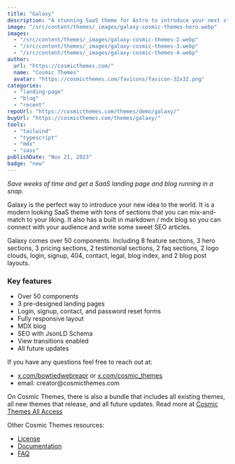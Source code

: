 ```yaml
---
title: "Galaxy"
description: "A stunning SaaS theme for Astro to introduce your next startup. Build with Astro and Tailwind CSS."
image: "/src/content/themes/_images/galaxy-cosmic-themes-hero.webp"
images:
  - "/src/content/themes/_images/galaxy-cosmic-themes-2.webp"
  - "/src/content/themes/_images/galaxy-cosmic-themes-3.webp"
  - "/src/content/themes/_images/galaxy-cosmic-themes-4.webp"
author:
  url: "https://cosmicthemes.com/"
  name: "Cosmic Themes"
  avatar: "https://cosmicthemes.com/favicons/favicon-32x32.png"
categories:
  - "landing-page"
  - "blog"
  - "recent"
repoUrl: "https://cosmicthemes.com/themes/demo/galaxy/"
buyUrl: "https://cosmicthemes.com/themes/galaxy/"
tools:
  - "tailwind"
  - "typescript"
  - "mdx"
  - "sass"
publishDate: "Nov 21, 2023"
badge: "new"
---
```


<p><em>Save weeks of time and get a SaaS landing page and blog running in a snap.</em></p>
<p>
  Galaxy is the perfect way to introduce your new idea to the world. It is a modern looking SaaS
  theme with tons of sections that you can mix-and-match to your liking. It also has a built in
  markdown / mdx blog so you can connect with your audience and write some sweet SEO articles.
</p>
<p>
  Galaxy comes over 50 components. Including 8 feature sections, 3 hero sections, 3 pricing
  sections, 2 testimonial sections, 2 faq sections, 2 logo clouds, login, signup, 404, contact,
  legal, blog index, and 2 blog post layouts.
</p>
<h3>Key features</h3>
<ul>
  <li>Over 50 components</li>
  <li>3 pre-designed landing pages</li>
  <li>Login, signup, contact, and password reset forms</li>
  <li>Fully responsive layout</li>
  <li>MDX blog</li>
  <li>SEO with JsonLD Schema</li>
  <li>View transitions enabled</li>
  <li>All future updates</li>
</ul>
<p>If you have any questions feel free to reach out at:</p>
<ul>
  <li>
    <a href="https://twitter.com/BowTiedWebReapr">x.com/bowtiedwebreapr</a> or
    <a href="https://twitter.com/cosmic_themes">x.com/cosmic_themes</a>
  </li>
  <li>email: creator@cosmicthemes.com</li>
</ul>
<p>
  On Cosmic Themes, there is also a bundle that includes all existing themes, all new themes that
  release, and all future updates. Read more at
  <a href="https://cosmicthemes.com/all-access/">Cosmic Themes All Access</a>
</p>
<p>Other Cosmic Themes resources:</p>
<ul>
  <li><a href="https://cosmicthemes.com/license/">License</a></li>
  <li><a href="https://cosmicthemes.com/docs/">Documentation</a></li>
  <li><a href="https://cosmicthemes.com/faq/">FAQ</a></li>
</ul>
